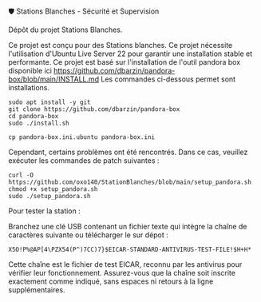 🛡️ Stations Blanches - Sécurité et Supervision

Dépôt du projet Stations Blanches.

Ce projet est conçu pour des Stations blanches.
Ce projet nécessite l'utilisation d'Ubuntu Live Server 22 pour garantir une installation stable et performante.
Ce projet est basé sur l'installation de l'outil pandora box disponible ici 
https://github.com/dbarzin/pandora-box/blob/main/INSTALL.md
Les commandes ci-dessous permet sont installations.
```
sudo apt install -y git
git clone https://github.com/dbarzin/pandora-box
cd pandora-box
sudo ./install.sh
```
```
cp pandora-box.ini.ubuntu pandora-box.ini
```

Cependant, certains problèmes ont été rencontrés. Dans ce cas, veuillez exécuter les commandes de patch suivantes :
```
curl -O https://github.com/oxo140/StationBlanches/blob/main/setup_pandora.sh
chmod +x setup_pandora.sh
sudo ./setup_pandora.sh
```
Pour tester la station :

Branchez une clé USB contenant un fichier texte qui intègre la chaîne de caractères suivante ou télécharger le sur dépot :
```
X5O!P%@AP[4\PZX54(P^)7CC)7}$EICAR-STANDARD-ANTIVIRUS-TEST-FILE!$H+H*
```
Cette chaîne est le fichier de test EICAR, reconnu par les antivirus pour vérifier leur fonctionnement.
Assurez-vous que la chaîne soit inscrite exactement comme indiqué, sans espaces ni retours à la ligne supplémentaires.
